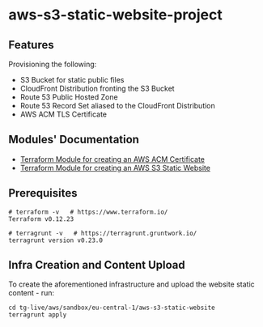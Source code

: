 # aws-s3-static-website-project

## Features

Provisioning the following:

- S3 Bucket for static public files
- CloudFront Distribution fronting the S3 Bucket
- Route 53 Public Hosted Zone
- Route 53 Record Set aliased to the CloudFront Distribution
- AWS ACM TLS Certificate

## Modules' Documentation

- [Terraform Module for creating an AWS ACM Certificate](<https://github.com/terraform-aws-modules/terraform-aws-acm.git>)
- [Terraform Module for creating an AWS S3 Static Website](<https://github.com/Xtigyro/terraform-aws-s3-static-website.git>)

## Prerequisites

```console
# terraform -v   # https://www.terraform.io/
Terraform v0.12.23

# terragrunt -v   # https://terragrunt.gruntwork.io/
terragrunt version v0.23.0
```

## Infra Creation and Content Upload

To create the aforementioned infrastructure and upload the website static content - run:

```shell
cd tg-live/aws/sandbox/eu-central-1/aws-s3-static-website
terragrunt apply
```
